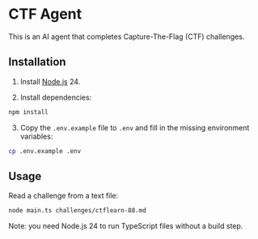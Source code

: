 # CTF Agent

This is an AI agent that completes Capture-The-Flag (CTF) challenges.

## Installation

1. Install [Node.js](https://nodejs.org/) 24.

2. Install dependencies:

```sh
npm install
```

3. Copy the `.env.example` file to `.env` and fill in the missing environment variables:

```sh
cp .env.example .env
```

## Usage

Read a challenge from a text file:

```sh
node main.ts challenges/ctflearn-88.md
```

Note: you need Node.js 24 to run TypeScript files without a build step.
